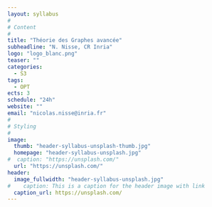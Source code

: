 ```yaml
---
layout: syllabus
#
# Content
#
title: "Théorie des Graphes avancée"
subheadline: "N. Nisse, CR Inria"
logo: "logo_blanc.png"
teaser: ""
categories:
  - S3
tags:
  - OPT
ects: 3
schedule: "24h"
website: ""
email: "nicolas.nisse@inria.fr"
#
# Styling
#
image:
  thumb: "header-syllabus-unsplash-thumb.jpg"
  homepage: "header-syllabus-unsplash.jpg"
#  caption: "https://unsplash.com/"
  url: "https://unsplash.com/"
header:
  image_fullwidth: "header-syllabus-unsplash.jpg"
#    caption: This is a caption for the header image with link
  caption_url: https://unsplash.com/  
---
```

